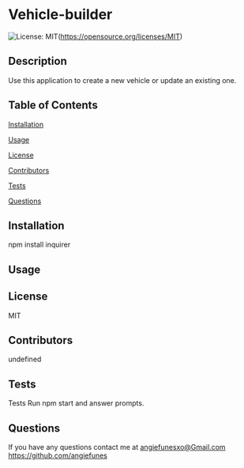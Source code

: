 # Vehicle-builder

![License: MIT](https://img.shields.io/badge/License-MIT-yellow.svg)(https://opensource.org/licenses/MIT)
## Description
Use this application to create a new vehicle or update an existing one.



## Table of Contents 
[Installation](#installation)

[Usage](#usage)

[License](#license)

[Contributors](#contributors)

[Tests](#tests)

[Questions](#questions)

## Installation
npm install inquirer 

## Usage 

## License
MIT

## Contributors
undefined

## Tests
Tests Run npm start and answer prompts.
## Questions
If you have any questions contact me at angiefunesxo@Gmail.com
https://github.com/angiefunes

